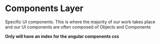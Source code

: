 # Components Layer
Specific UI components. This is where the majority of our work takes place and our UI components are often composed of Objects and Components

**Only will have an index for the angular components css**